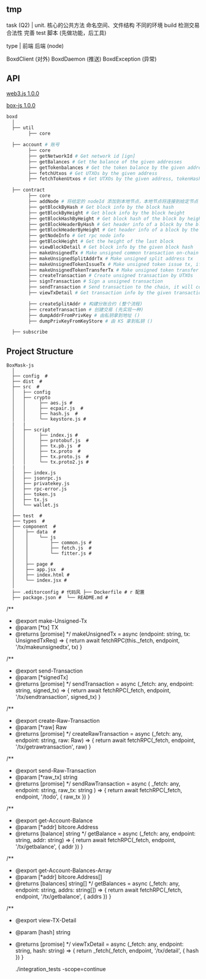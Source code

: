 ## tmp

task (Q2)
|
unit. 核心的公共方法
命名空间、文件结构
不同的环境 build
检测交易合法性
完善 test 脚本 (先做功能，后工具)

type
|
前端
后端 (node)

BoxdClient (对外)
BoxdDaemon (推送)
BoxdException (异常)

## API

[web3.js 1.0.0](https://web3js.readthedocs.io/en/1.0/web3-eth-contract.html)

[box-js 1.0.0]()

```bash
boxd
  │
  ├── util
        ├── core

  ├── account # 账号
        ├── core
        ├── getNetworkId # Get network id [ign]
        ├── getBalances # Get the balance of the given addresses
        ├── getTokenbalances # Get the token balance by the given address, tokenHash and tokenIndex
        ├── fetchUtxos # Get UTXOs by the given address
        ├── fetchTokenUtxos # Get UTXOs by the given address, tokenHash and tokenIndex

  ├── contract
        ├── core
        ├── addNode # 将给定的 nodeId 添加到本地节点，本地节点将连接到给定节点
        ├── getBlockByHash # Get block info by the block hash
        ├── getBlockByHeight # Get block info by the block height
        ├── getBlockHashByHeight # Get block hash of the block by height
        ├── getBlockHeaderByHash # Get header info of a block by the block hash
        ├── getBlockHeaderByHeight # Get header info of a block by the block height
        ├── getNodeInfo # Get rpc node info
        ├── getBlockHeight # Get the height of the last block
        ├── viewBlockDetail # Get block info by the given block hash
        ├── makeUnsignedTx # Make unsigned common transaction on-chain
        ├── makeUnsignedSplitAddrTx # Make unsigned split address tx
        ├── makeUnsignedTokenIssueTx # Make unsigned token issue tx, if submited, this will issue a token
        ├── makeUnsignedTokenTransferTx # Make unsigned token transfer tx
        ├── createTransaction # Create unsigned transaction by UTXOs
        ├── signTransaction # Sign a unsigned transaction
        ├── sendTransaction # Send transaction to the chain, it will come into the memory pool
        ├── viewTxDetail # Get transaction info by the given transaction hash

        ├── createSplitAddr # 构建分账合约 (整个流程)
        ├── createTransaction # 创建交易 (先实现一种)
        ├── dumpAddrFromPrivKey # 由私钥拿到地址 ()
        ├── dumpPrivKeyFromKeyStore # 由 KS 拿到私钥 ()

  ├── subscribe
```

## Project Structure

```
BoxMask-js
  │
  ├── config  #
  ├── dist  #
  ├── src  #
  │   ├── config
  │   ├── crypto
  │   │     ├── aes.js #
  │   │     ├── ecpair.js  #
  │   │     ├── hash.js  #
  │   │     └── keystore.js #
  |   |
  │   ├── script
  │   │     ├── index.js #
  │   │     ├── protobuf.js  #
  │   │     ├── tx.pb.js  #
  │   │     ├── tx.proto  #
  │   │     ├── tx.proto.js  #
  │   │     └── tx.proto2.js #
  |   |
  │   ├── index.js
  │   ├── jsonrpc.js
  │   ├── privatekey.js
  │   ├── rpc-error.js
  │   ├── token.js
  │   ├── tx.js
  │   └── wallet.js
  │
  ├── test  #
  ├── types  #
  ├── component  #
  │    ├── data  #
  │    │    └── js
  │    │        ├── common.js #
  │    │        ├── fetch.js  #
  │    │        └── fitter.js #
  │    │
  │    ├── page #
  │    ├── app.jsx  #
  │    ├── index.html #
  │    └── index.jsx #
  │
  ├── .editorconfig # 代码风 ├── Dockerfile # r 配置
  ├── package.json #  └── README.md #
```

/\*\*

- @export make-Unsigned-Tx
- @param [*tx] TX
- @returns [promise]
  \*/
  makeUnsignedTx = async (endpoint: string, tx: UnsignedTxReq) => {
  return await fetchRPC(this.\_fetch, endpoint, '/tx/makeunsignedtx', tx)
  }

/\*\*

- @export send-Transaction
- @param [*signedTx]
- @returns [promise]
  \*/
  sendTransaction = async (\_fetch: any, endpoint: string, signed_tx) => {
  return await fetchRPC(\_fetch, endpoint, '/tx/sendtransaction', signed_tx)
  }

/\*\*

- @export create-Raw-Transaction
- @param [*raw] Raw
- @returns [promise]
  \*/
  createRawTransaction = async (\_fetch: any, endpoint: string, raw: Raw) => {
  return await fetchRPC(\_fetch, endpoint, '/tx/getrawtransaction', raw)
  }

/\*\*

- @export send-Raw-Transaction
- @param [*raw_tx] string
- @returns [promise]
  \*/
  sendRawTransaction = async (
  \_fetch: any,
  endpoint: string,
  raw_tx: string
  ) => {
  return await fetchRPC(\_fetch, endpoint, '/todo', { raw_tx })
  }

/\*\*

- @export get-Account-Balance
- @param [*addr] bitcore.Address
- @returns [balance] string
  \*/
  getBalance = async (\_fetch: any, endpoint: string, addr: string) => {
  return await fetchRPC(\_fetch, endpoint, '/tx/getbalance', { addr })
  }

/\*\*

- @export get-Account-Balances-Array
- @param [*addr] bitcore.Address[]
- @returns [balances] string[]
  \*/
  getBalances = async (\_fetch: any, endpoint: string, addrs: string[]) => {
  return await fetchRPC(\_fetch, endpoint, '/tx/getbalance', { addrs })
  }

/\*\*

- @export view-TX-Detail
- @param [hash] string
- @returns [promise]
  \*/
  viewTxDetail = async (\_fetch: any, endpoint: string, hash: string) => {
  return \_fetch(\_fetch, endpoint, '/tx/detail', { hash })
  }

  ./integration_tests -scope=continue
